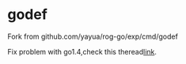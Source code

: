 godef
=====

Fork from github.com/yayua/rog-go/exp/cmd/godef

Fix problem with go1.4,check this theread[link](http://stackoverflow.com/questions/27860178/how-to-rebuild-godef-to-work-with-go-1-4).

